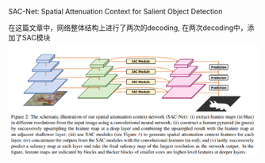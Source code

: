 SAC-Net: Spatial Attenuation Context for Salient Object Detection

在这篇文章中，网络整体结构上进行了两次的decoding, 在两次decoding中，添加了SAC模块 ![网络结构](https://github.com/sunshinee24/Paper/blob/master/images/SAC-Net1.png)
